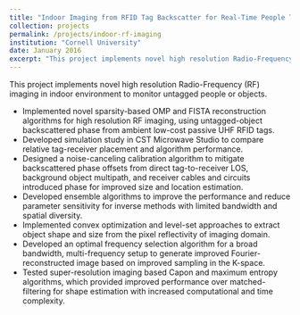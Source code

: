 ```yaml
---
title: "Indoor Imaging from RFID Tag Backscatter for Real-Time People Tracking"
collection: projects
permalink: /projects/indoor-rf-imaging
institution: "Cornell University"
date: January 2016
excerpt: "This project implements novel high resolution Radio-Frequency (RF) imaging in indoor environment to monitor untagged people or objects."
---
```


This project implements novel high resolution Radio-Frequency (RF) imaging in indoor environment to monitor untagged people or objects.

  * Implemented novel sparsity-based OMP and FISTA reconstruction algorithms for high resolution RF imaging, using untagged-object backscattered phase from ambient low-cost passive UHF RFID tags.
  * Developed simulation study in CST Microwave Studio to compare relative tag-receiver placement and algorithm performance.
  * Designed a noise-canceling calibration algorithm to mitigate backscattered phase offsets from direct tag-to-receiver LOS, background object multipath, and receiver cables and circuits introduced phase for improved size and location estimation.
  * Developed ensemble algorithms to improve the performance and reduce parameter sensitivity for inverse methods with limited bandwidth and spatial diversity.
  * Implemented convex optimization and level-set approaches to extract object shape and size from the pixel reflectivity of imaging domain.
  * Developed an optimal frequency selection algorithm for a broad bandwidth, multi-frequency setup to generate improved Fourier-reconstructed image based on improved sampling in the K-space.
  * Tested super-resolution imaging based Capon and maximum entropy algorithms, which provided improved performance over matched-filtering for shape estimation with increased computational and time complexity.
